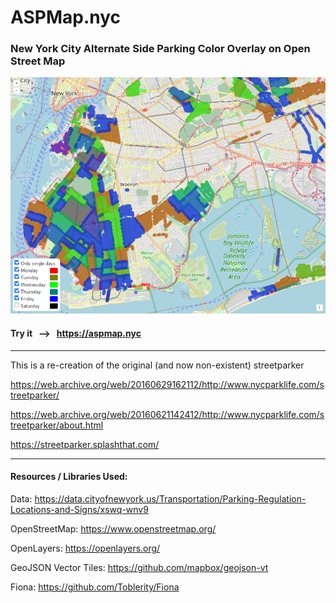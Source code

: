 # ASPMap.nyc

### New York City Alternate Side Parking Color Overlay on Open Street Map


[![pic](pic.png)](https://aspmap.nyc)

#### Try it &nbsp; --> &nbsp; https://aspmap.nyc

---

This is a re-creation of the original (and now non-existent) streetparker

https://web.archive.org/web/20160629162112/http://www.nycparklife.com/streetparker/

https://web.archive.org/web/20160621142412/http://www.nycparklife.com/streetparker/about.html

https://streetparker.splashthat.com/

---

#### Resources / Libraries Used:

Data: https://data.cityofnewyork.us/Transportation/Parking-Regulation-Locations-and-Signs/xswq-wnv9

OpenStreetMap: https://www.openstreetmap.org/

OpenLayers: https://openlayers.org/

GeoJSON Vector Tiles: https://github.com/mapbox/geojson-vt

Fiona: https://github.com/Toblerity/Fiona
